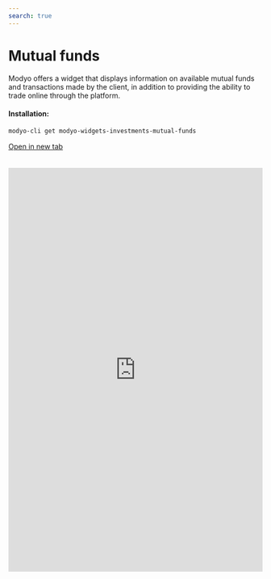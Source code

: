 ```yaml
---
search: true
---
```


# Mutual funds

Modyo offers a widget that displays information on available mutual funds and transactions made by the client, in addition to providing the ability to trade online through the platform.

#### Installation:

```bash
modyo-cli get modyo-widgets-investments-mutual-funds
```

[Open in new tab](https://widgets.modyo.com/investments/mutual-funds)

<iframe id="widgetFrame" src="https://widgets.modyo.com/investments/mutual-funds" width="100%" frameBorder="0"  style="min-height:800px;overflow:auto;margin-top:20px;"/>

| Funcionalidad            | Descripción                                                                                                                                                                                                                                                                                         |
| ------------------------ | --------------------------------------------------------------------------------------------------------------------------------------------------------------------------------------------------------------------------------------------------------------------------------------------------- |
| Mutual Fund Layout       | Shows all the available mutual funds. Lists the transactions currently in transit associated with each mutual fund. Shows the position, or set of mutual funds in which clients have their investments and the respective market information. Allows for the cancellation of operations in transit. |
| Market Information       | Displays the essential information of the selected mutual fund. Allows clients to contribute or withdraw from the selected fund/series.                                                                                                                                                             |
| Mutual Fund Contribution | Allows clients to make contributions to the selected mutual fund, defining the investment account and the amount they wish to contribute.                                                                                                                                                           |
| Mutual Fund Withdrawal   | Allows clients to perform money withdrawals from the selected mutual fund.                                                                                                                                                                                                                          |

<script>

  export default {
    mounted() {

      function setIframeHeightCO(id, ht) {
          var ifrm = document.getElementById(id);
          if(ifrm) {
            ifrm.style.height = ht + 4 + "px";
          }
      }
      // iframed document sends its height using postMessage
      function handleDocHeightMsg(e) {
          // check origin
          if ( e.origin === 'https://widgets.modyo.com' ) {
              // parse data
              var data = JSON.parse( e.data );

              console.log('data:', data)
              // check data object
              if ( data['docHeight'] ) {
                  setIframeHeightCO( 'widgetFrame', data['docHeight'] );
              } else {
                  setIframeHeightCO( 'widgetFrame', 700 );
              }
          }
      }

      // assign message handler
      if ( window.addEventListener ) {
          window.addEventListener('message', handleDocHeightMsg, false);
      }
    }
  }

</script>
